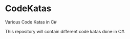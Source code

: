 # CodeKatas
Various Code Katas in C#

This repository will contain different code katas done in C#.
